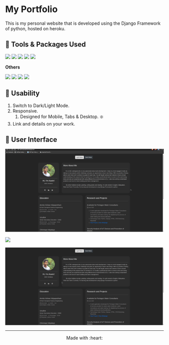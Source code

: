 # My Portfolio
This is my personal website that is developed using the Django Framework of python, hosted on heroku.

## :star2: Tools & Packages Used

![](https://img.shields.io/badge/1.-python--v3.6-blue)
![](https://img.shields.io/badge/2.-django--v3.0.3-yellow)
![](https://img.shields.io/badge/3.-JavaScript-critical)
![](https://img.shields.io/badge/4.-whitenoise--v5.1.0-9cf)
![](https://img.shields.io/badge/5.-gunicorn--v20.0.4-orange)

**Others**

![](https://img.shields.io/badge/1.-HTML-critical)
![](https://img.shields.io/badge/2.-CSS-blue)
![](https://img.shields.io/badge/3.-Bootstrap--v4.5.0-success)
![](https://img.shields.io/badge/4.-pyCharmIDE-inactive)

## :star2: Usability

1. Switch to Dark/Light Mode.
2. Responsive.
    1. Designed for Mobile, Tabs & Desktop. :sparkle:
3. Link and details on your work.


## :star2: User Interface

![](https://github.com/WDJ-PATH/MySite/blob/master/MySite_UserScreens/dark_light_modes.gif)

![](https://github.com/WDJ-PATH/MySite/blob/master/MySite_UserScreens/responsive.gif)

![](https://github.com/WDJ-PATH/MySite/blob/master/MySite_UserScreens/dark_light.gif)

***
<p align="center">
    Made with :heart:
</p>